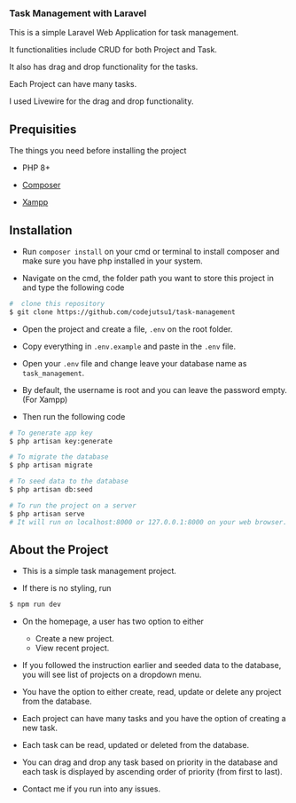 ### Task Management with Laravel

This is a simple Laravel Web Application for task management. 

It functionalities include CRUD for both Project and Task.

It also has drag and drop functionality for the tasks. 

Each Project can have many tasks.

I used Livewire for the drag and drop functionality.

## Prequisities

The things you need before installing the project

* PHP 8+

* [Composer](https://getcomposer.org) 

* [Xampp](https://apachefriends.org/download.html)

## Installation

* Run `composer install` on your cmd or terminal to install composer and make sure you have php installed in your system.

* Navigate on the cmd, the folder path you want to store this project in and type the following code

```bash
#  clone this repository
$ git clone https://github.com/codejutsu1/task-management
```

* Open the project and create a file, `.env` on the root folder.

* Copy everything in `.env.example` and paste in the `.env` file.

* Open your `.env` file and change leave your database name as `task_management`.

* By default, the username is root and you can leave the password empty. (For Xampp)

* Then run the following code 

```bash
# To generate app key
$ php artisan key:generate

# To migrate the database
$ php artisan migrate 

# To seed data to the database 
$ php artisan db:seed

# To run the project on a server
$ php artisan serve
# It will run on localhost:8000 or 127.0.0.1:8000 on your web browser.
```

## About the Project

* This is a simple task management project.

* If there is no styling, run

```bash
$ npm run dev
```

* On the homepage, a user has two option to either
    - Create a new project.
    - View recent project.

* If you followed the instruction earlier and seeded data to the database, you will see list of projects on a dropdown menu.

* You have the option to either create, read, update or delete any project from the database.

* Each project can have many tasks and you have the option of creating a new task.

* Each task can be read, updated or deleted from the database.

* You can drag and drop any task based on priority in the database and each task is displayed by ascending order of priority (from first to last).

* Contact me if you run into any issues.